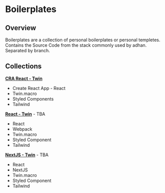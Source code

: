 # Boilerplates

## Overview
Boilerplates are a collection of personal boilerplates or personal templetes. Contains the Source Code from the stack commonly used by adhan. Separated by branch.

## Collections

 **[CRA React - Twin](https://github.com/adhaniscuber/boilerplates/tree/react-templete-1)**

 - Create React App - React
 - Twin.macro
 - Styled Components
 - Tailwind



 **[React - Twin](https://github.com/adhaniscuber/boilerplates/tree/react-templete-2)** - TBA

 - React
 - Webpack
 - Twin.macro
 - Styled Component
 - Tailwind



 **[NextJS - Twin](https://github.com/adhaniscuber/boilerplates/tree/react-templete-3)** - TBA

 - React
 - NextJS
 - Twin.macro
 - Styled Component
 - Tailwind

